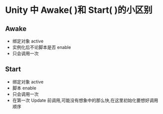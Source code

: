 # Unity 中 Awake( )和 Start( )的小区别

## Awake

- 绑定对象 active
- 实例化后不论脚本是否 enable
- 只会调用一次

## Start

- 绑定对象 active
- 脚本 enable
- 只会调用一次
- 在第一次 Update 前调用,可能没有想象中的那么快,在这里初始化要想好调用顺序
